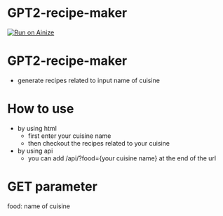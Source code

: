 # GPT2-recipe-maker
[![Run on Ainize](https://ainize.ai/images/run_on_ainize_button.svg)](https://ainize.web.app/redirect?git_repo=https://github.com/ha-mulan/gpt2-recipe-maker)

GPT2-recipe-maker
=================
* generate recipes related to input name of cuisine

 How to use
 ===============
 * by using html
	* first enter your cuisine name
	* then checkout the recipes related to your cuisine
* by using api
	* you can add /api/?food={your cuisine name} at the end of the url
	
GET parameter
=================
food: name of cuisine
